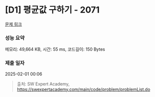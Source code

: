 # [D1] 평균값 구하기 - 2071 

[문제 링크](https://swexpertacademy.com/main/code/problem/problemDetail.do?contestProbId=AV5QRnJqA5cDFAUq) 

### 성능 요약

메모리: 49,664 KB, 시간: 55 ms, 코드길이: 150 Bytes

### 제출 일자

2025-02-01 00:06



> 출처: SW Expert Academy, https://swexpertacademy.com/main/code/problem/problemList.do
